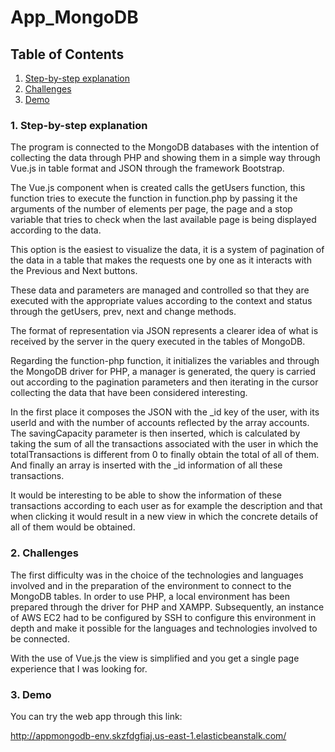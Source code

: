 # App_MongoDB

## Table of Contents

1. [Step-by-step explanation](#Explanation)  
2. [Challenges](#Challenges)  
3. [Demo](#Demo) 
 
<a name="Explanation"/>

### 1.	Step-by-step explanation

The program is connected to the MongoDB databases with the intention of collecting the data through PHP and showing them in a simple way through Vue.js in table format and JSON through the framework Bootstrap.

The Vue.js component when is created calls the getUsers function, this function tries to execute the function in function.php by passing it the arguments of the number of elements per page, the page and a stop variable that tries to check when the last available page is being displayed according to the data.

This option is the easiest to visualize the data, it is a system of pagination of the data in a table that makes the requests one by one as it interacts with the Previous and Next buttons.

These data and parameters are managed and controlled so that they are executed with the appropriate values according to the context and status through the getUsers, prev, next and change methods.

The format of representation via JSON represents a clearer idea of what is received by the server in the query executed in the tables of MongoDB.

Regarding the function-php function, it initializes the variables and through the MongoDB driver for PHP, a manager is generated, the query is carried out according to the pagination parameters and then iterating in the cursor collecting the data that have been considered interesting.

In the first place it composes the JSON with the _id key of the user, with its userId and with the number of accounts reflected by the array accounts. The savingCapacity parameter is then inserted, which is calculated by taking the sum of all the transactions associated with the user in which the totalTransactions is different from 0 to finally obtain the total of all of them. And finally an array is inserted with the _id information of all these transactions.

It would be interesting to be able to show the information of these transactions according to each user as for example the description and that when clicking it would result in a new view in which the concrete details of all of them would be obtained.

<a name="Challenges"/>

### 2.	Challenges

The first difficulty was in the choice of the technologies and languages involved and in the preparation of the environment to connect to the MongoDB tables. In order to use PHP, a local environment has been prepared through the driver for PHP and XAMPP. Subsequently, an instance of AWS EC2 had to be configured by SSH to configure this environment in depth and make it possible for the languages and technologies involved to be connected.

With the use of Vue.js the view is simplified and you get a single page experience that I was looking for.

<a name="Demo"/>

### 3.	Demo

You can try the web app through this link:

http://appmongodb-env.skzfdgfiaj.us-east-1.elasticbeanstalk.com/
